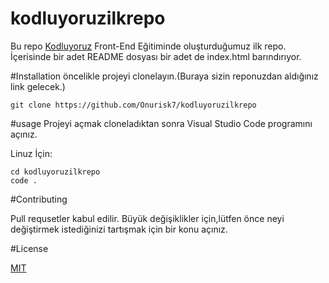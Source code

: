 # kodluyoruzilkrepo
Bu repo [Kodluyoruz](https://www.kodluyoruz.org/) Front-End Eğitiminde oluşturduğumuz ilk repo. İçerisinde bir adet README dosyası bir adet de index.html barındırıyor.

#Installation
öncelikle projeyi clonelayın.(Buraya sizin reponuzdan aldığınız link gelecek.)

```git
git clone https://github.com/Onurisk7/kodluyoruzilkrepo
```

#usage
Projeyi açmak cloneladıktan sonra Visual Studio Code programını açınız.

Linuz İçin: 

```Linux
cd kodluyoruzilkrepo
code .
```
#Contributing

Pull requsetler kabul edilir. Büyük değişiklikler için,lütfen önce neyi değiştirmek istediğinizi tartışmak için bir konu açınız.

#License

[MIT](https://www.patika.dev/tr)
